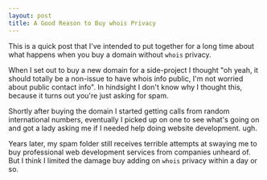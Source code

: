 ```yaml
---
layout: post
title: A Good Reason to Buy whois Privacy
---
```


This is a quick post that I've intended to put together for a long time about what happens when you buy a domain without `whois` privacy.

When I set out to buy a new domain for a side-project I thought "oh yeah, it should totally be a non-issue to have whois info public, I'm not worried about public contact info". In hindsight I don't know why I thought this, because it turns out you're just asking for spam.

Shortly after buying the domain I started getting calls from random international numbers, eventually I picked up on one to see what's going on and got a lady asking me if I needed help doing website development. ugh.

Years later, my spam folder still receives terrible attempts at swaying me to buy professional web development services from companies unheard of. But I think I limited the damage buy adding on `whois` privacy within a day or so.